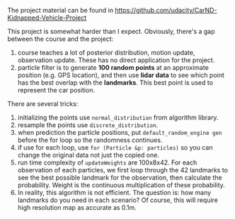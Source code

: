 The project material can be found in https://github.com/udacity/CarND-Kidnapped-Vehicle-Project

This project is somewhat harder than I expect. Obviously, there's a gap between the course and the project:

1. course teaches a lot of posterior distribution, motion update, observation update. These has no direct application for the project.
2. particle filter is to generate **100 random points** at an approximate position (e.g. GPS location), and then use **lidar data** to see which point has the best overlap with the **landmarks**. This best point is used to represent the car position.

There are several tricks:

1. initializing the points use `normal_distribution` from algorithm library.
2. resample the points use `discrete_distribution`.
3. when prediction the particle positions, put `default_random_engine gen` before the for loop so the randomness continues.
4. if use for each loop, use `for (Particle &p: particles)` so you can change the original data not just the copied one. 
5. run time complexity of `updateWeights` are 100x8x42. For each observation of each particles, we  first loop through the 42 landmarks to see the best possible landmark for the observation, then calculate the probability. Weight is the continuous multiplication of these probability. 
6. In reality, this algorithm is not efficient. The question is: how many landmarks do you need in each scenario? Of course, this will require high resolution map as accurate as 0.1m. 